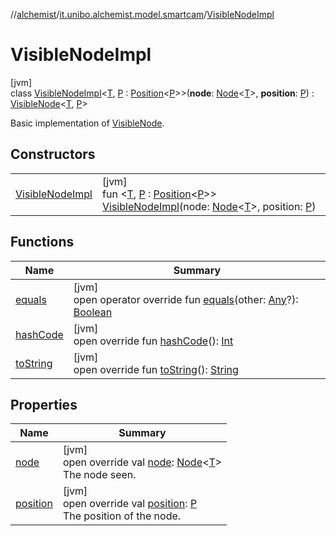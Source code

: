 //[alchemist](../../../index.md)/[it.unibo.alchemist.model.smartcam](../index.md)/[VisibleNodeImpl](index.md)

# VisibleNodeImpl

[jvm]\
class [VisibleNodeImpl](index.md)<[T](index.md), [P](index.md) : [Position](../../it.unibo.alchemist.model.interfaces/-position/index.md)<[P](index.md)>>(**node**: [Node](../../it.unibo.alchemist.model.interfaces/-node/index.md)<[T](index.md)>, **position**: [P](index.md)) : [VisibleNode](../../it.unibo.alchemist.model.interfaces/-visible-node/index.md)<[T](index.md), [P](index.md)> 

Basic implementation of [VisibleNode](../../it.unibo.alchemist.model.interfaces/-visible-node/index.md).

## Constructors

| | |
|---|---|
| [VisibleNodeImpl](-visible-node-impl.md) | [jvm]<br>fun <[T](index.md), [P](index.md) : [Position](../../it.unibo.alchemist.model.interfaces/-position/index.md)<[P](index.md)>> [VisibleNodeImpl](-visible-node-impl.md)(node: [Node](../../it.unibo.alchemist.model.interfaces/-node/index.md)<[T](index.md)>, position: [P](index.md)) |

## Functions

| Name | Summary |
|---|---|
| [equals](equals.md) | [jvm]<br>open operator override fun [equals](equals.md)(other: [Any](https://kotlinlang.org/api/latest/jvm/stdlib/kotlin/-any/index.html)?): [Boolean](https://kotlinlang.org/api/latest/jvm/stdlib/kotlin/-boolean/index.html) |
| [hashCode](hash-code.md) | [jvm]<br>open override fun [hashCode](hash-code.md)(): [Int](https://kotlinlang.org/api/latest/jvm/stdlib/kotlin/-int/index.html) |
| [toString](to-string.md) | [jvm]<br>open override fun [toString](to-string.md)(): [String](https://kotlinlang.org/api/latest/jvm/stdlib/kotlin/-string/index.html) |

## Properties

| Name | Summary |
|---|---|
| [node](node.md) | [jvm]<br>open override val [node](node.md): [Node](../../it.unibo.alchemist.model.interfaces/-node/index.md)<[T](index.md)><br>The node seen. |
| [position](position.md) | [jvm]<br>open override val [position](position.md): [P](index.md)<br>The position of the node. |
